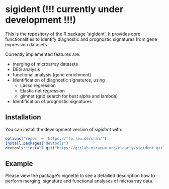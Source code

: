 # sigident (!!! currently under development !!!)

This is the repository of the R package 'sigident'. It provides core functionalities to identify diagnostic and prognostic signatures from gene expression datasets.

Currently implemented features are:

- merging of microarray datasets
- DEG analysis
- functional analysis (gene enrichment)
- Identification of diagnostic signatures, using
  + Lasso regression
  + Elastic net regression
  + glmnet (grid search for best alpha and lambda)
- Identification of prognostic signatures

## Installation

You can install the development version of *sigident* with:

``` r
options('repos' = 'https://ftp.fau.de/cran/')
install.packages("devtools")
devtools::install_git("https://gitlab.miracum.org/clearly/sigident.git")
```

## Example

Please view the package's vignette to see a detailled description how to perform merging, signature and functional analyses of microarray data.

